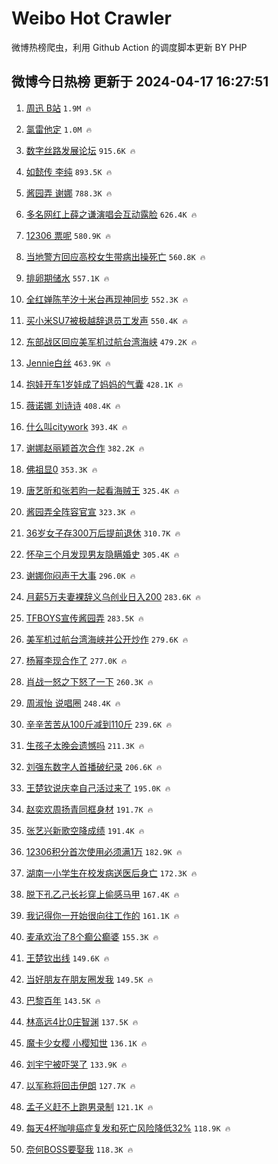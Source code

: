 # Weibo Hot Crawler 



微博热榜爬虫，利用 Github Action 的调度脚本更新 BY PHP 


## 微博今日热榜 更新于 2024-04-17 16:27:51 
1. [周迅 B站](https://s.weibo.com/weibo?q=%E5%91%A8%E8%BF%85%20B%E7%AB%99&t=31&band_rank=1&Refer=top) `1.9M 🔥` 

1. [氯雷他定](https://s.weibo.com/weibo?q=%E6%B0%AF%E9%9B%B7%E4%BB%96%E5%AE%9A&t=31&band_rank=2&Refer=top) `1.0M 🔥` 

1. [数字丝路发展论坛](https://s.weibo.com/weibo?q=%23%E6%95%B0%E5%AD%97%E4%B8%9D%E8%B7%AF%E5%8F%91%E5%B1%95%E8%AE%BA%E5%9D%9B%23&t=31&band_rank=3&Refer=top) `915.6K 🔥` 

1. [如懿传 李纯](https://s.weibo.com/weibo?q=%E5%A6%82%E6%87%BF%E4%BC%A0%20%E6%9D%8E%E7%BA%AF&t=31&band_rank=4&Refer=top) `893.5K 🔥` 

1. [酱园弄 谢娜](https://s.weibo.com/weibo?q=%E9%85%B1%E5%9B%AD%E5%BC%84%20%E8%B0%A2%E5%A8%9C&t=31&band_rank=5&Refer=top) `788.3K 🔥` 

1. [多名网红上薛之谦演唱会互动露脸](https://s.weibo.com/weibo?q=%23%E5%A4%9A%E5%90%8D%E7%BD%91%E7%BA%A2%E4%B8%8A%E8%96%9B%E4%B9%8B%E8%B0%A6%E6%BC%94%E5%94%B1%E4%BC%9A%E4%BA%92%E5%8A%A8%E9%9C%B2%E8%84%B8%23&t=31&band_rank=6&Refer=top) `626.4K 🔥` 

1. [12306 票呢](https://s.weibo.com/weibo?q=12306%20%E7%A5%A8%E5%91%A2&t=31&band_rank=7&Refer=top) `580.9K 🔥` 

1. [当地警方回应高校女生带病出操死亡](https://s.weibo.com/weibo?q=%23%E5%BD%93%E5%9C%B0%E8%AD%A6%E6%96%B9%E5%9B%9E%E5%BA%94%E9%AB%98%E6%A0%A1%E5%A5%B3%E7%94%9F%E5%B8%A6%E7%97%85%E5%87%BA%E6%93%8D%E6%AD%BB%E4%BA%A1%23&t=31&band_rank=8&Refer=top) `560.8K 🔥` 

1. [排卵期储水](https://s.weibo.com/weibo?q=%E6%8E%92%E5%8D%B5%E6%9C%9F%E5%82%A8%E6%B0%B4&t=31&band_rank=9&Refer=top) `557.1K 🔥` 

1. [全红婵陈芋汐十米台再现神同步](https://s.weibo.com/weibo?q=%23%E5%85%A8%E7%BA%A2%E5%A9%B5%E9%99%88%E8%8A%8B%E6%B1%90%E5%8D%81%E7%B1%B3%E5%8F%B0%E5%86%8D%E7%8E%B0%E7%A5%9E%E5%90%8C%E6%AD%A5%23&t=31&band_rank=10&Refer=top) `552.3K 🔥` 

1. [买小米SU7被极越辞退员工发声](https://s.weibo.com/weibo?q=%23%E4%B9%B0%E5%B0%8F%E7%B1%B3SU7%E8%A2%AB%E6%9E%81%E8%B6%8A%E8%BE%9E%E9%80%80%E5%91%98%E5%B7%A5%E5%8F%91%E5%A3%B0%23&t=31&band_rank=11&Refer=top) `550.4K 🔥` 

1. [东部战区回应美军机过航台湾海峡](https://s.weibo.com/weibo?q=%23%E4%B8%9C%E9%83%A8%E6%88%98%E5%8C%BA%E5%9B%9E%E5%BA%94%E7%BE%8E%E5%86%9B%E6%9C%BA%E8%BF%87%E8%88%AA%E5%8F%B0%E6%B9%BE%E6%B5%B7%E5%B3%A1%23&t=31&band_rank=12&Refer=top) `479.2K 🔥` 

1. [Jennie白丝](https://s.weibo.com/weibo?q=%23Jennie%E7%99%BD%E4%B8%9D%23&t=31&band_rank=13&Refer=top) `463.9K 🔥` 

1. [抱娃开车1岁娃成了妈妈的气囊](https://s.weibo.com/weibo?q=%23%E6%8A%B1%E5%A8%83%E5%BC%80%E8%BD%A61%E5%B2%81%E5%A8%83%E6%88%90%E4%BA%86%E5%A6%88%E5%A6%88%E7%9A%84%E6%B0%94%E5%9B%8A%23&t=31&band_rank=14&Refer=top) `428.1K 🔥` 

1. [薇诺娜 刘诗诗](https://s.weibo.com/weibo?q=%E8%96%87%E8%AF%BA%E5%A8%9C%20%E5%88%98%E8%AF%97%E8%AF%97&t=31&band_rank=15&Refer=top) `408.4K 🔥` 

1. [什么叫citywork](https://s.weibo.com/weibo?q=%23%E4%BB%80%E4%B9%88%E5%8F%ABcitywork%23&t=31&band_rank=16&Refer=top) `393.4K 🔥` 

1. [谢娜赵丽颖首次合作](https://s.weibo.com/weibo?q=%23%E8%B0%A2%E5%A8%9C%E8%B5%B5%E4%B8%BD%E9%A2%96%E9%A6%96%E6%AC%A1%E5%90%88%E4%BD%9C%23&t=31&band_rank=17&Refer=top) `382.2K 🔥` 

1. [佛祖显0](https://s.weibo.com/weibo?q=%23%E4%BD%9B%E7%A5%96%E6%98%BE0%23&t=31&band_rank=18&Refer=top) `353.3K 🔥` 

1. [唐艺昕和张若昀一起看海贼王](https://s.weibo.com/weibo?q=%23%E5%94%90%E8%89%BA%E6%98%95%E5%92%8C%E5%BC%A0%E8%8B%A5%E6%98%80%E4%B8%80%E8%B5%B7%E7%9C%8B%E6%B5%B7%E8%B4%BC%E7%8E%8B%23&t=31&band_rank=19&Refer=top) `325.4K 🔥` 

1. [酱园弄全阵容官宣](https://s.weibo.com/weibo?q=%23%E9%85%B1%E5%9B%AD%E5%BC%84%E5%85%A8%E9%98%B5%E5%AE%B9%E5%AE%98%E5%AE%A3%23&t=31&band_rank=20&Refer=top) `323.3K 🔥` 

1. [36岁女子存300万后提前退休](https://s.weibo.com/weibo?q=%2336%E5%B2%81%E5%A5%B3%E5%AD%90%E5%AD%98300%E4%B8%87%E5%90%8E%E6%8F%90%E5%89%8D%E9%80%80%E4%BC%91%23&t=31&band_rank=21&Refer=top) `310.7K 🔥` 

1. [怀孕三个月发现男友隐瞒婚史](https://s.weibo.com/weibo?q=%23%E6%80%80%E5%AD%95%E4%B8%89%E4%B8%AA%E6%9C%88%E5%8F%91%E7%8E%B0%E7%94%B7%E5%8F%8B%E9%9A%90%E7%9E%92%E5%A9%9A%E5%8F%B2%23&t=31&band_rank=22&Refer=top) `305.4K 🔥` 

1. [谢娜你闷声干大事](https://s.weibo.com/weibo?q=%23%E8%B0%A2%E5%A8%9C%E4%BD%A0%E9%97%B7%E5%A3%B0%E5%B9%B2%E5%A4%A7%E4%BA%8B%23&t=31&band_rank=23&Refer=top) `296.0K 🔥` 

1. [月薪5万夫妻裸辞义乌创业日入200](https://s.weibo.com/weibo?q=%23%E6%9C%88%E8%96%AA5%E4%B8%87%E5%A4%AB%E5%A6%BB%E8%A3%B8%E8%BE%9E%E4%B9%89%E4%B9%8C%E5%88%9B%E4%B8%9A%E6%97%A5%E5%85%A5200%23&t=31&band_rank=24&Refer=top) `283.6K 🔥` 

1. [TFBOYS宣传酱园弄](https://s.weibo.com/weibo?q=%23TFBOYS%E5%AE%A3%E4%BC%A0%E9%85%B1%E5%9B%AD%E5%BC%84%23&t=31&band_rank=25&Refer=top) `283.5K 🔥` 

1. [美军机过航台湾海峡并公开炒作](https://s.weibo.com/weibo?q=%23%E7%BE%8E%E5%86%9B%E6%9C%BA%E8%BF%87%E8%88%AA%E5%8F%B0%E6%B9%BE%E6%B5%B7%E5%B3%A1%E5%B9%B6%E5%85%AC%E5%BC%80%E7%82%92%E4%BD%9C%23&t=31&band_rank=26&Refer=top) `279.6K 🔥` 

1. [杨幂李现合作了](https://s.weibo.com/weibo?q=%23%E6%9D%A8%E5%B9%82%E6%9D%8E%E7%8E%B0%E5%90%88%E4%BD%9C%E4%BA%86%23&t=31&band_rank=27&Refer=top) `277.0K 🔥` 

1. [肖战一怒之下怒了一下](https://s.weibo.com/weibo?q=%23%E8%82%96%E6%88%98%E4%B8%80%E6%80%92%E4%B9%8B%E4%B8%8B%E6%80%92%E4%BA%86%E4%B8%80%E4%B8%8B%23&t=31&band_rank=28&Refer=top) `260.3K 🔥` 

1. [周淑怡 说唱圈](https://s.weibo.com/weibo?q=%E5%91%A8%E6%B7%91%E6%80%A1%20%E8%AF%B4%E5%94%B1%E5%9C%88&t=31&band_rank=29&Refer=top) `248.4K 🔥` 

1. [辛辛苦苦从100斤减到110斤](https://s.weibo.com/weibo?q=%23%E8%BE%9B%E8%BE%9B%E8%8B%A6%E8%8B%A6%E4%BB%8E100%E6%96%A4%E5%87%8F%E5%88%B0110%E6%96%A4%23&t=31&band_rank=30&Refer=top) `239.6K 🔥` 

1. [生孩子太晚会遗憾吗](https://s.weibo.com/weibo?q=%23%E7%94%9F%E5%AD%A9%E5%AD%90%E5%A4%AA%E6%99%9A%E4%BC%9A%E9%81%97%E6%86%BE%E5%90%97%23&t=31&band_rank=31&Refer=top) `211.3K 🔥` 

1. [刘强东数字人首播破纪录](https://s.weibo.com/weibo?q=%23%E5%88%98%E5%BC%BA%E4%B8%9C%E6%95%B0%E5%AD%97%E4%BA%BA%E9%A6%96%E6%92%AD%E7%A0%B4%E7%BA%AA%E5%BD%95%23&t=31&band_rank=32&Refer=top) `206.6K 🔥` 

1. [王楚钦说庆幸自己活过来了](https://s.weibo.com/weibo?q=%23%E7%8E%8B%E6%A5%9A%E9%92%A6%E8%AF%B4%E5%BA%86%E5%B9%B8%E8%87%AA%E5%B7%B1%E6%B4%BB%E8%BF%87%E6%9D%A5%E4%BA%86%23&t=31&band_rank=33&Refer=top) `195.0K 🔥` 

1. [赵奕欢周扬青同框身材](https://s.weibo.com/weibo?q=%23%E8%B5%B5%E5%A5%95%E6%AC%A2%E5%91%A8%E6%89%AC%E9%9D%92%E5%90%8C%E6%A1%86%E8%BA%AB%E6%9D%90%23&t=31&band_rank=34&Refer=top) `191.7K 🔥` 

1. [张艺兴新歌空降成绩](https://s.weibo.com/weibo?q=%23%E5%BC%A0%E8%89%BA%E5%85%B4%E6%96%B0%E6%AD%8C%E7%A9%BA%E9%99%8D%E6%88%90%E7%BB%A9%23&t=31&band_rank=35&Refer=top) `191.4K 🔥` 

1. [12306积分首次使用必须满1万](https://s.weibo.com/weibo?q=%2312306%E7%A7%AF%E5%88%86%E9%A6%96%E6%AC%A1%E4%BD%BF%E7%94%A8%E5%BF%85%E9%A1%BB%E6%BB%A11%E4%B8%87%23&t=31&band_rank=36&Refer=top) `182.9K 🔥` 

1. [湖南一小学生在校发病送医后身亡](https://s.weibo.com/weibo?q=%23%E6%B9%96%E5%8D%97%E4%B8%80%E5%B0%8F%E5%AD%A6%E7%94%9F%E5%9C%A8%E6%A0%A1%E5%8F%91%E7%97%85%E9%80%81%E5%8C%BB%E5%90%8E%E8%BA%AB%E4%BA%A1%23&t=31&band_rank=37&Refer=top) `172.3K 🔥` 

1. [脱下孔乙己长衫穿上偷感马甲](https://s.weibo.com/weibo?q=%23%E8%84%B1%E4%B8%8B%E5%AD%94%E4%B9%99%E5%B7%B1%E9%95%BF%E8%A1%AB%E7%A9%BF%E4%B8%8A%E5%81%B7%E6%84%9F%E9%A9%AC%E7%94%B2%23&t=31&band_rank=38&Refer=top) `167.4K 🔥` 

1. [我记得你一开始很向往工作的](https://s.weibo.com/weibo?q=%E6%88%91%E8%AE%B0%E5%BE%97%E4%BD%A0%E4%B8%80%E5%BC%80%E5%A7%8B%E5%BE%88%E5%90%91%E5%BE%80%E5%B7%A5%E4%BD%9C%E7%9A%84&t=31&band_rank=39&Refer=top) `161.1K 🔥` 

1. [麦承欢治了8个癫公癫婆](https://s.weibo.com/weibo?q=%E9%BA%A6%E6%89%BF%E6%AC%A2%E6%B2%BB%E4%BA%868%E4%B8%AA%E7%99%AB%E5%85%AC%E7%99%AB%E5%A9%86&t=31&band_rank=40&Refer=top) `155.3K 🔥` 

1. [王楚钦出线](https://s.weibo.com/weibo?q=%E7%8E%8B%E6%A5%9A%E9%92%A6%E5%87%BA%E7%BA%BF&t=31&band_rank=41&Refer=top) `149.6K 🔥` 

1. [当好朋友在朋友圈发我](https://s.weibo.com/weibo?q=%23%E5%BD%93%E5%A5%BD%E6%9C%8B%E5%8F%8B%E5%9C%A8%E6%9C%8B%E5%8F%8B%E5%9C%88%E5%8F%91%E6%88%91%23&t=31&band_rank=42&Refer=top) `149.5K 🔥` 

1. [巴黎百年](https://s.weibo.com/weibo?q=%23%E5%B7%B4%E9%BB%8E%E7%99%BE%E5%B9%B4%23&t=31&band_rank=43&Refer=top) `143.5K 🔥` 

1. [林高远4比0庄智渊](https://s.weibo.com/weibo?q=%E6%9E%97%E9%AB%98%E8%BF%9C4%E6%AF%940%E5%BA%84%E6%99%BA%E6%B8%8A&t=31&band_rank=44&Refer=top) `137.5K 🔥` 

1. [魔卡少女樱 小樱知世](https://s.weibo.com/weibo?q=%E9%AD%94%E5%8D%A1%E5%B0%91%E5%A5%B3%E6%A8%B1%20%E5%B0%8F%E6%A8%B1%E7%9F%A5%E4%B8%96&t=31&band_rank=45&Refer=top) `136.1K 🔥` 

1. [刘宇宁被吓哭了](https://s.weibo.com/weibo?q=%23%E5%88%98%E5%AE%87%E5%AE%81%E8%A2%AB%E5%90%93%E5%93%AD%E4%BA%86%23&t=31&band_rank=46&Refer=top) `133.9K 🔥` 

1. [以军称将回击伊朗](https://s.weibo.com/weibo?q=%23%E4%BB%A5%E5%86%9B%E7%A7%B0%E5%B0%86%E5%9B%9E%E5%87%BB%E4%BC%8A%E6%9C%97%23&t=31&band_rank=47&Refer=top) `127.7K 🔥` 

1. [孟子义赶不上跑男录制](https://s.weibo.com/weibo?q=%23%E5%AD%9F%E5%AD%90%E4%B9%89%E8%B5%B6%E4%B8%8D%E4%B8%8A%E8%B7%91%E7%94%B7%E5%BD%95%E5%88%B6%23&t=31&band_rank=48&Refer=top) `121.1K 🔥` 

1. [每天4杯咖啡癌症复发和死亡风险降低32%](https://s.weibo.com/weibo?q=%23%E6%AF%8F%E5%A4%A94%E6%9D%AF%E5%92%96%E5%95%A1%E7%99%8C%E7%97%87%E5%A4%8D%E5%8F%91%E5%92%8C%E6%AD%BB%E4%BA%A1%E9%A3%8E%E9%99%A9%E9%99%8D%E4%BD%8E32%25%23&t=31&band_rank=49&Refer=top) `118.9K 🔥` 

1. [奈何BOSS要娶我](https://s.weibo.com/weibo?q=%E5%A5%88%E4%BD%95BOSS%E8%A6%81%E5%A8%B6%E6%88%91&t=31&band_rank=50&Refer=top) `118.3K 🔥` 

